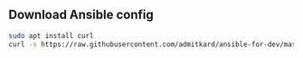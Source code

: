 ## Download Ansible config

```sh
sudo apt install curl
curl -s https://raw.githubusercontent.com/admitkard/ansible-for-dev/master/install.sh | bash
```
